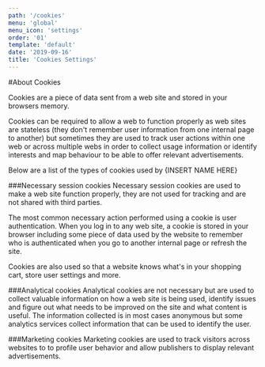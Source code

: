 ```yaml
---
path: '/cookies'
menu: 'global'
menu_icon: 'settings'
order: '01'
template: 'default'
date: '2019-09-16'
title: 'Cookies Settings'
---
```


#About Cookies

Cookies are a piece of data sent from a web site and stored in your browsers memory.

Cookies can be required to allow a web to function properly as web sites are stateless (they don't remember user information from one internal page to another) but sometimes they are used to track user actions within one web or across multiple webs in order to collect usage information or identify interests and map behaviour to be able to offer relevant advertisements.

Below are a list of the types of cookies used by {INSERT NAME HERE}

###Necessary session cookies
Necessary session cookies are used to make a web site function properly, they are not used for tracking and are not shared with third parties.

The most common necessary action performed using a cookie is user authentication. When you log in to any web site, a cookie is stored in your browser including some piece of data used by the website to remember who is authenticated when you go to another internal page or refresh the site.

Cookies are also used so that a website knows what's in your shopping cart, store user settings and more.

###Analytical cookies
Analytical cookies are not necessary but are used to collect valuable information on how a web site is being used, identify issues and figure out what needs to be improved on the site and what content is useful. The information collected is in most cases anonymous but some analytics services collect information that can be used to identify the user.

###Marketing cookies
Marketing cookies are used to track visitors across websites to to profile user behavior and allow publishers to display relevant advertisements.
